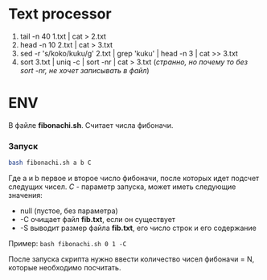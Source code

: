 # Text processor
1) tail -n 40 1.txt | cat > 2.txt
2) head -n 10 2.txt | cat > 3.txt
3) sed -r 's/koko/kuku/g' 2.txt | grep 'kuku' | head -n 3 | cat >> 3.txt
4) sort 3.txt | uniq -c | sort -nr | cat > 3.txt
    (*странно, но почему то без sort -nr, не хочет записывать в файл*)
# ENV
В файле **fibonachi.sh**. Считает числа фибоначи.
### Запуск
```bash
bash fibonachi.sh a b C
```
Где a и b первое и второе число фибоначи, после которых идет подсчет следущих чисел.
*C* - параметр запуска, может иметь следующие значения:
- null (пустое, без параметра)
- -C очищает файл **fib.txt**, если он существует 
- -S выводит размер файла **fib.txt**, его число строк и его содержание

Пример: `bash fibonachi.sh 0 1 -C`

После запуска скрипта нужно ввести количество чисел фибоначи = N, которые необходимо посчитать.
